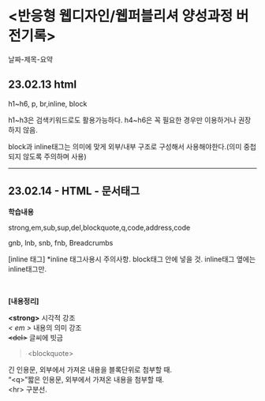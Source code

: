 <h1><반응형 웹디자인/웹퍼블리셔 양성과정 버전기록></h1>
  <p>날짜-제목-요약</p>
  <h2>23.02.13 html</h2>
  <P>h1~h6, p, br,inline, block</p>
  <p>h1~h3은 검색키워드로도 활용가능하다. h4~h6은 꼭 필요한 경우만 이용하거나 권장하지 않음.</p>
  <p>block과 inline태그는 의미에 맞게 외부/내부 구조로 구성해서 사용해야한다.(의미 중첩되지 않도록 주의하며 사용)</P>
<hr>

<h2>23.02.14 - HTML - 문서태그</h2>
<p><strong>학습내용</strong></p>
<p>strong,em,sub,sup,del,blockquote,q,code,address,code</p>
<p>gnb, lnb, snb, fnb, Breadcrumbs</p>
<p>[inline 태그]
*inline 태그사용시 주의사항. block태그 안에 넣을 것. inline태그 옆에는 inline태그만.</p>
<br>
<p><strong>[내용정리]</strong></p>
<p><strong>&lt;strong&gt;</strong> 시각적 강조 
<br><em>&lt; em &gt;</em> 내용의 의미 강조
<br><del>&lt;del&gt;</del> 글씨에 빗금
<br><blockquote>&lt;blockquote&gt;</blockquote> 긴 인용문, 외부에서 가져온 내용을 블록단위로 첨부할 때.
<br><q>&lt;q&gt;</q>짧은 인용문, 외부에서 가져온 내용을 첨부할 때.
<br>&lt;hr&gt; 구분선.
</p>
